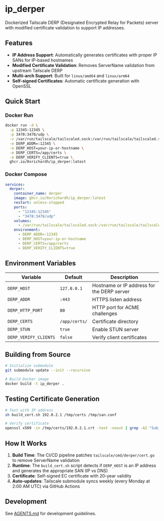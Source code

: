 # ip_derper

Dockerized Tailscale DERP (Designated Encrypted Relay for Packets) server with modified certificate validation to support IP addresses.

## Features

- **IP Address Support**: Automatically generates certificates with proper IP SANs for IP-based hostnames
- **Modified Certificate Validation**: Removes ServerName validation from upstream Tailscale DERP
- **Multi-arch Support**: Built for `linux/amd64` and `linux/arm64`
- **Self-signed Certificates**: Automatic certificate generation with OpenSSL

## Quick Start

### Docker Run

```bash
docker run -d \
  -p 12345:12345 \
  -p 3478:3478/udp \
  -v /var/run/tailscale/tailscaled.sock:/var/run/tailscale/tailscaled.sock \
  -e DERP_ADDR=:12345 \
  -e DERP_HOST=your-ip-or-hostname \
  -e DERP_CERTS=/app/certs \
  -e DERP_VERIFY_CLIENTS=true \
  ghcr.io/0xrichardh/ip_derper:latest
```

### Docker Compose

```yaml
services:
  derper:
    container_name: derper
    image: ghcr.io/0xrichardh/ip_derper:latest
    restart: unless-stopped
    ports:
      - "12345:12345"
      - "3478:3478/udp"
    volumes:
      - /var/run/tailscale/tailscaled.sock:/var/run/tailscale/tailscaled.sock
    environment:
      - DERP_ADDR=:12345
      - DERP_HOST=your-ip-or-hostname
      - DERP_CERTS=/app/certs
      - DERP_VERIFY_CLIENTS=true
```

## Environment Variables

| Variable | Default | Description |
|----------|---------|-------------|
| `DERP_HOST` | `127.0.0.1` | Hostname or IP address for the DERP server |
| `DERP_ADDR` | `:443` | HTTPS listen address |
| `DERP_HTTP_PORT` | `80` | HTTP port for ACME challenges |
| `DERP_CERTS` | `/app/certs/` | Certificate directory |
| `DERP_STUN` | `true` | Enable STUN server |
| `DERP_VERIFY_CLIENTS` | `false` | Verify client certificates |

## Building from Source

```bash
# Initialize submodule
git submodule update --init --recursive

# Build Docker image
docker build -t ip_derper .
```

## Testing Certificate Generation

```bash
# Test with IP address
sh build_cert.sh 192.0.2.1 /tmp/certs /tmp/san.conf

# Verify certificate
openssl x509 -in /tmp/certs/192.0.2.1.crt -text -noout | grep -A2 "Subject Alternative Name"
```

## How It Works

1. **Build Time**: The CI/CD pipeline patches `tailscale/cmd/derper/cert.go` to remove ServerName validation
2. **Runtime**: The `build_cert.sh` script detects if `DERP_HOST` is an IP address and generates the appropriate SAN (IP vs DNS)
3. **Certificate**: Self-signed EC certificate with 20-year validity
4. **Auto-updates**: Tailscale submodule syncs weekly (every Monday at 2:00 AM UTC) via GitHub Actions

## Development

See [AGENTS.md](AGENTS.md) for development guidelines.
